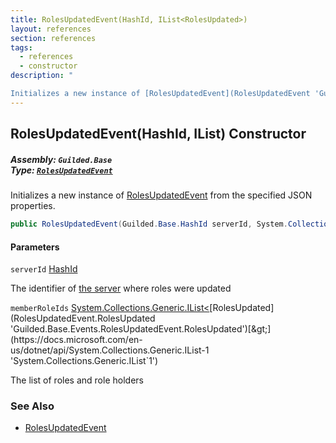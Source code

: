 ```yaml
---
title: RolesUpdatedEvent(HashId, IList<RolesUpdated>)
layout: references
section: references
tags:
  - references
  - constructor
description: "

Initializes a new instance of [RolesUpdatedEvent](RolesUpdatedEvent 'Guilded.Base.Events.RolesUpdatedEvent') from the specified JSON properties."
---
```


## RolesUpdatedEvent(HashId, IList<RolesUpdated>) Constructor
##### **Assembly:** `Guilded.Base`<br/>**Type:** [`RolesUpdatedEvent`](RolesUpdatedEvent 'Guilded.Base.Events.RolesUpdatedEvent')

Initializes a new instance of [RolesUpdatedEvent](RolesUpdatedEvent 'Guilded.Base.Events.RolesUpdatedEvent') from the specified JSON properties.

```csharp
public RolesUpdatedEvent(Guilded.Base.HashId serverId, System.Collections.Generic.IList<Guilded.Base.Events.RolesUpdatedEvent.RolesUpdated> memberRoleIds);
```
#### Parameters

<a name='Guilded.Base.Events.RolesUpdatedEvent.RolesUpdatedEvent(Guilded.Base.HashId,System.Collections.Generic.IList_Guilded.Base.Events.RolesUpdatedEvent.RolesUpdated_).serverId'></a>

`serverId` [HashId](HashId 'Guilded.Base.HashId')

The identifier of [the server](Server 'Guilded.Base.Servers.Server') where roles were updated

<a name='Guilded.Base.Events.RolesUpdatedEvent.RolesUpdatedEvent(Guilded.Base.HashId,System.Collections.Generic.IList_Guilded.Base.Events.RolesUpdatedEvent.RolesUpdated_).memberRoleIds'></a>

`memberRoleIds` [System.Collections.Generic.IList&lt;](https://docs.microsoft.com/en-us/dotnet/api/System.Collections.Generic.IList-1 'System.Collections.Generic.IList`1')[RolesUpdated](RolesUpdatedEvent.RolesUpdated 'Guilded.Base.Events.RolesUpdatedEvent.RolesUpdated')[&gt;](https://docs.microsoft.com/en-us/dotnet/api/System.Collections.Generic.IList-1 'System.Collections.Generic.IList`1')

The list of roles and role holders

### See Also
- [RolesUpdatedEvent](RolesUpdatedEvent 'Guilded.Base.Events.RolesUpdatedEvent')
